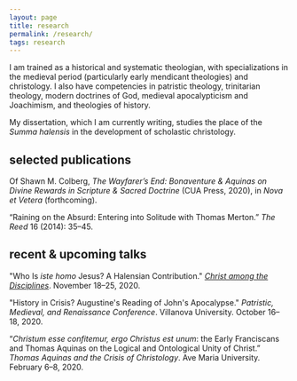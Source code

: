 ```yaml
---
layout: page
title: research
permalink: /research/
tags: research
---
```


I am trained as a historical and systematic theologian, with specializations in the medieval period (particularly early mendicant theologies) and christology. I also have competencies in patristic theology, trinitarian theology, modern doctrines of God, medieval apocalypticism and Joachimism, and theologies of history.

My dissertation, which I am currently writing, studies the place of the *Summa halensis* in the development of scholastic christology.

## selected publications
Of Shawn M. Colberg, *The Wayfarer’s End: Bonaventure & Aquinas on Divine Rewards in Scripture & Sacred Doctrine* (CUA Press, 2020), in *Nova et Vetera* (forthcoming).

“Raining on the Absurd: Entering into Solitude with Thomas Merton.” *The Reed* 16 (2014): 35–45.

## recent & upcoming talks
"Who Is *iste homo* Jesus? A Halensian Contribution." *[Christ among the Disciplines](https://www.christamongthedisciplines.com)*. November 18–25, 2020.

"History in Crisis? Augustine's Reading of John's Apocalypse." *Patristic, Medieval, and Renaissance Conference*. Villanova University. October 16–18, 2020.

“*Christum esse confitemur, ergo Christus est unum*: the Early Franciscans and Thomas Aquinas on the Logical and Ontological Unity of Christ.” *Thomas Aquinas and the Crisis of Christology*. Ave Maria University. February 6–8, 2020.

